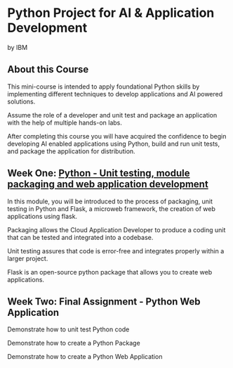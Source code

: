 # Python Project for AI & Application Development
by IBM

## About this Course
This mini-course is intended to apply foundational Python skills by implementing different techniques to develop applications and AI powered solutions. 

Assume the role of a developer and unit test and package an application with the help of multiple hands-on labs. 

After completing this course you will have acquired the confidence to begin developing AI enabled applications using Python, build and run unit tests, and package the application for distribution.

## Week One: [Python - Unit testing, module packaging and web application development](./Week_One)
In this module, you will be introduced to the process of packaging, unit testing in Python and Flask, a microweb framework, the creation of web applications using flask. 

Packaging allows the Cloud Application Developer to produce a coding unit that can be tested and integrated into a codebase. 

Unit testing assures that code is error-free and integrates properly within a larger project. 

Flask is an open-source python package that allows you to create web applications.

## Week Two: Final Assignment - Python Web Application
Demonstrate how to unit test Python code

Demonstrate how to create a Python Package

Demonstrate how to create a Python Web Application
